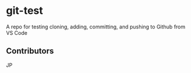 # git-test
A repo for testing cloning, adding, committing, and pushing to Github from VS Code

## Contributors
JP